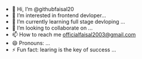 - 👋 Hi, I’m @githubfaisal20
- 👀 I’m interested in  frontend devloper...
- 🌱 I’m currently learning full stage devloping ...
- 💞️ I’m looking to collaborate on ...
- 📫 How to reach me officialfaisal2003@gmail.com
- 😄 Pronouns: ...
- ⚡ Fun fact: learing is the key of success  ...

<!---
githubfaisal20/githubfaisal20 is a ✨ special ✨ repository because its `README.md` (this file) appears on your GitHub profile.
You can click the Preview link to take a look at your changes.
--->
